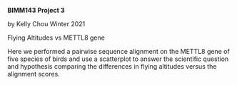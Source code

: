 **BIMM143 Project 3**

by Kelly Chou
Winter 2021

Flying Altitudes vs METTL8 gene

Here we performed a pairwise sequence alignment on the METTL8 gene of five species of birds and use a scatterplot to answer the scientific question and hypothesis comparing the differences in flying altitudes versus the alignment scores.
